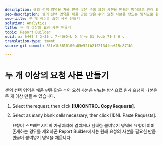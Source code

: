 ```yaml
---
description: 셀의 선택 영역을 채울 만큼 많은 수의 요청 사본을 만드는 방식으로 원래 요청의 사본을 두 개 이상 만들 수 있습니다.
seo-description: 셀의 선택 영역을 채울 만큼 많은 수의 요청 사본을 만드는 방식으로 원래 요청의 사본을 두 개 이상 만들 수 있습니다.
seo-title: 두 개 이상의 요청 사본 만들기
solution: Analytics
title: 두 개 이상의 요청 사본 만들기
topic: Report Builder
uuid: aa 8442 f 3-28 c 7-4665-b 0 ff-e 81 fcdb 79 f 6 c
translation-type: tm+mt
source-git-commit: 86fe1b3650100a05e52fb2102134fee515c871b1

---
```



# 두 개 이상의 요청 사본 만들기

셀의 선택 영역을 채울 만큼 많은 수의 요청 사본을 만드는 방식으로 원래 요청의 사본을 두 개 이상 만들 수 있습니다.

1. Select the request, then click **[!UICONTROL Copy Requests]**.
1. Select as many blank cells necessary, then click [!DNL Paste Requests].

   요청이 스프레드시트의 가장자리에 겹치거나 선택한 붙여넣기 영역에 요청이 이미 존재하는 경우를 제외하곤 Report Builder에서는 원래 요청의 사본을 필요한 만큼 만들어 붙여넣기 영역을 채웁니다.
